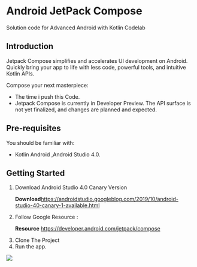 Android JetPack Compose
============================================================================

Solution code for Advanced Android with Kotlin Codelab 

Introduction
------------

Jetpack Compose simplifies and accelerates UI development on Android. 
Quickly bring your app to life with less code, powerful tools, and intuitive Kotlin APIs.

Compose your next masterpiece:

* The time i push this Code.
* Jetpack Compose is currently in Developer Preview.
 The API surface is not yet finalized, and changes are planned and expected.


Pre-requisites
--------------

You should be familiar with:

* Kotlin Android ,Android Studio 4.0.

Getting Started
---------------

1. Download Android Studio 4.0 Canary Version<p><strong> Download</strong>https://androidstudio.googleblog.com/2019/10/android-studio-40-canary-1-available.html</p>
2. Follow Google Resource  :<p><strong>Resource</strong>  https://developer.android.com/jetpack/compose</p>
3. Clone The Project 
4. Run the app.

<img class='header-img' src='https://i.ibb.co/RbJKRY5/images-Now.png' />

